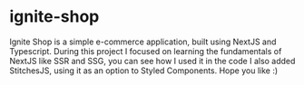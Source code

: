 # ignite-shop

Ignite Shop is a simple e-commerce application, built using NextJS and Typescript.
During this project I focused on learning the fundamentals of NextJS like SSR and SSG, you can see how I used it in the code 
I also added StitchesJS, using it as an option to Styled Components.
Hope you like :)

